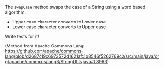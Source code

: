 The `swapCase` method swaps the case of a String using a word based algorithm.

* Upper case character converts to Lower case
* Lower case character converts to Upper case


Write tests for it!

(Method from Apache Commons Lang: https://github.com/apache/commons-lang/blob/d2687419c6973572d1621afc1b8546f5262769c3/src/main/java/org/apache/commons/lang3/StringUtils.java#L8963)